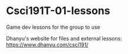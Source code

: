 # Csci191T-01-lessons
Game dev lessons for the group to use

Dhanyu's website for files and external lessons: https://www.dhanyu.com/csci191/
